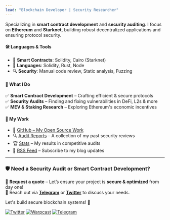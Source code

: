 ```yaml
---
lead: "Blockchain Developer | Security Researcher"
---
```


Specializing in **smart contract development** and **security auditing**. I focus on 
**Ethereum** and **Starknet**, building robust decentralized applications and 
ensuring protocol security.  

#### 🛠️ Languages & Tools  
- 🦾 **Smart Contracts**: Solidity, Cairo (Starknet)  
- 🦀 **Languages**: Solidity, Rust, Node  
- 🔍 **Security**: Manual code review, Static analysis, Fuzzing 

#### 🚀 What I Do  
✅ **Smart Contract Development** – Crafting efficient & secure protocols  
✅ **Security Audits** – Finding and fixing vulnerabilities in DeFi, L2s & more  
✅ **MEV & Staking Research** – Exploring Ethereum's economic incentives  

#### 📂 My Work  
- 🔗 [GitHub – My Open Source Work](https://github.com/noahfigueras)  
- 🔍 [Audit Reports](https://github.com/noahfigueras/audits) – A collection of my past security reviews  
- 🏆 [Stats](https://audits.sherlock.xyz/watson/0xSolus) – My results in competitive audits  
- 📡 [RSS Feed](#) – Subscribe to my blog updates  

---

### 🛡️ **Need a Security Audit or Smart Contract Development?**  
📩 **Request a quote** – Let’s ensure your project is **secure & optimized** from day one!  
💬 Reach out via **[Telegram](https://t.me/solusaudits)** or **[Twitter](https://twitter.com/noahfigueras17)** to discuss your needs.  

Let's build secure blockchain systems! 🚀 



[![Twitter](https://img.shields.io/badge/Twitter-%231DA1F2.svg?&style=for-the-badge&logo=Twitter&logoColor=white)](https://twitter.com/noahfigueras17)
[![Warpcast](https://img.shields.io/badge/Warpcast-%236C8AFB.svg?&style=for-the-badge&logo=farcaster&logoColor=white)](https://warpcast.com/noahfig.eth)
[![Telegram](https://img.shields.io/badge/Telegram-%2326A5E4.svg?&style=for-the-badge&logo=Telegram&logoColor=white)](https://t.me/solusaudits)
